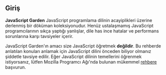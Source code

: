 ## Giriş

**JavaScript Garden** JavaScript programlama dilinin acayiplikleri üzerine
derlenmiş bir döküman koleksiyonudur. Henüz ustalaşmamış JavaScript 
programcılarının sıkça yaptığı yanlışlar, dile has ince hatalar ve performans
sorunlarına karşı tavsiyeler içerir.

JavaScript Garden'ın amacı size JavaScript öğretmek **değildir**. Bu rehberde
anlatılan konuları anlamak için JavaScript dilini önceden biliyor olmanız
şiddetle tavsiye edilir. Eğer JavaScript dilinin temellerini öğrenmek
istiyorsanız, lütfen Mozilla Programcı Ağı'nda bulunan mükemmel [rehbere][1]
başvurun.

[1]: https://developer.mozilla.org/en/JavaScript/Guide

